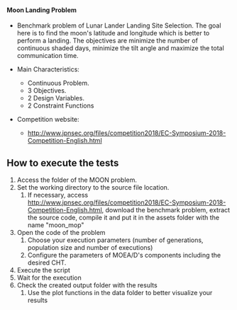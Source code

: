 
#### Moon Landing Problem

- Benchmark problem of Lunar Lander Landing Site Selection. The goal here is to find the moon's latitude and longitude which is better to perform a landing. The objectives are minimize the number of continuous shaded days, minimize the tilt angle and maximize the total communication time.

- Main Characteristics:
  - Continuous Problem.
  - 3 Objectives.
  - 2 Design Variables.
  - 2 Constraint Functions
- Competition website:
  - http://www.jpnsec.org/files/competition2018/EC-Symposium-2018-Competition-English.html

## How to execute the tests

1. Access the folder of the MOON problem.
2. Set the working directory to the source file location.
   1. If necessary, access http://www.jpnsec.org/files/competition2018/EC-Symposium-2018-Competition-English.html, download the benchmark problem, extract the source code, compile it and put it in the assets folder with the name "moon_mop"
3. Open the code of the problem
   1. Choose  your execution parameters (number of generations, population size and number of executions)
   2. Configure the parameters of MOEA/D's components including the desired CHT.
4. Execute the script
5. Wait for the execution
6. Check the created output folder with the results
   1. Use the plot functions in the data folder to better visualize your results
